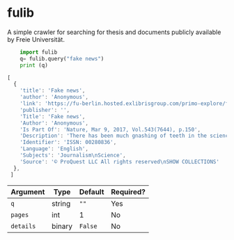 # fulib
A simple crawler for searching for thesis and documents publicly available by Freie Universität.

```python
    import fulib
    q= fulib.query("fake news")
    print (q)
```


```javascript
[
  {
    'title': 'Fake news',
    'author': 'Anonymous',
    'link': 'https://fu-berlin.hosted.exlibrisgroup.com/primo-explore/fulldisplay?docid=TN_proquest1876465797&context=PC&vid=FUB&lang=en_US&search_scope=FUB_ALL&adaptor=primo_central_multiple_fe&tab=fub&query=any,contains,fake%20news&offset=0',
    'publisher': '',
    'Title': 'Fake news',
    'Author': 'Anonymous',
    'Is Part Of': 'Nature, Mar 9, 2017, Vol.543(7644), p.150',
    'Description': 'There has been much gnashing of teeth in the science-journalism community this week, with the release of an infographic that claims to rate the best and worst sites for scientific news. According to the American Council on Science and Health, which helped to prepare the ranking, the field is in a shoddy state. "If journalism as a whole is bad (and it is)," says the council, "science journalism is even worse. Not only is it susceptible to the same sorts of biases that afflict regular journalism, but it is uniquely vulnerable to outrageous sensationalism" (see go.nature.com/2mhmupd).',
    'Identifier': 'ISSN: 00280836',
    'Language': 'English',
    'Subjects': 'Journalism\nScience',
    'Source': '© ProQuest LLC All rights reserved\nSHOW COLLECTIONS'
  },
 ]
```



| **Argument**   | **Type**        | **Default**    | **Required?** |
|----------------|-----------------|----------------|---------------|
| `q`            | string          | `""`           | Yes           |
| `pages`        | int             | 1              | No            |
| `details`      | binary          | `False`        | No            |


